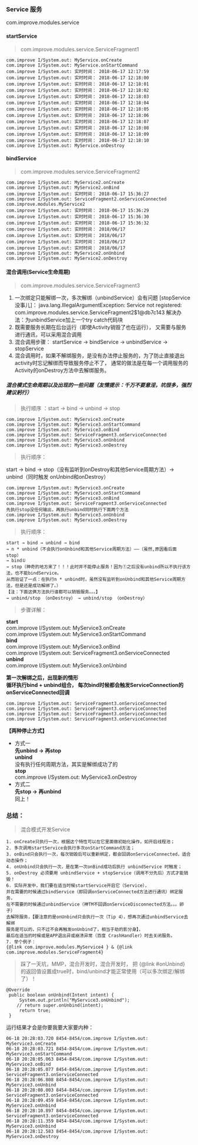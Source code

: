 ### Service 服务
com.improve.modules.service
#### startService
> com.improve.modules.service.ServiceFragment1
```
com.improve I/System.out: MyService.onCreate
com.improve I/System.out: MyService.onStartCommand
com.improve I/System.out: 实时时间： 2018-06-17 12:17:59
com.improve I/System.out: 实时时间： 2018-06-17 12:18:00
com.improve I/System.out: 实时时间： 2018-06-17 12:18:01
com.improve I/System.out: 实时时间： 2018-06-17 12:18:02
com.improve I/System.out: 实时时间： 2018-06-17 12:18:03
com.improve I/System.out: 实时时间： 2018-06-17 12:18:04
com.improve I/System.out: 实时时间： 2018-06-17 12:18:05
com.improve I/System.out: 实时时间： 2018-06-17 12:18:06
com.improve I/System.out: 实时时间： 2018-06-17 12:18:07
com.improve I/System.out: 实时时间： 2018-06-17 12:18:08
com.improve I/System.out: 实时时间： 2018-06-17 12:18:09
com.improve I/System.out: 实时时间： 2018-06-17 12:18:10
com.improve I/System.out: MyService.onDestroy
```
#### bindService
> com.improve.modules.service.ServiceFragment2
```
com.improve I/System.out: MyService2.onCreate
com.improve I/System.out: MyService2.onBind
com.improve I/System.out: 实时时间： 2018-06-17 15:36:27
com.improve I/System.out: ServiceFragment2.onServiceConnected com.improve.modules.MyService2
com.improve I/System.out: 实时时间： 2018-06-17 15:36:29
com.improve I/System.out: 实时时间： 2018-06-17 15:36:30
com.improve I/System.out: 实时时间： 2018-06-17 15:36:32
com.improve I/System.out: 实时时间： 2018/06/17
com.improve I/System.out: 实时时间： 2018/06/17
com.improve I/System.out: 实时时间： 2018/06/17
com.improve I/System.out: 实时时间： 2018/06/17
com.improve I/System.out: MyService2.onUnbind
com.improve I/System.out: MyService2.onDestroy
```
#### 混合调用(Service生命周期)
> com.improve.modules.service.ServiceFragment3

  1. 一次绑定只能解绑一次，多次解绑（unbindService）会有问题 [stopService没事儿]：
  java.lang.IllegalArgumentException: Service not registered: com.improve.modules.service.ServiceFragment2$1@db7c143
  解决办法：为unbindService加上一个try catch代码块
  2. 既需要服务长期在后台运行（即使Activity销毁了也在运行），
  又需要与服务进行通讯，可以采用混合调用
  3. 混合调用步骤：
  startService -> bindService -> unbindService -> stopService
  4. 混合调用时，如果不解绑服务，是没有办法停止服务的，为了防止直接退出activity时忘记解绑而导致服务停止不了，
  通常的做法是在每一个调用服务的Activity的onDestroy方法中去解绑服务。

##### 混合模式生命周期以及出现的一些问题（友情提示：千万不要意淫，坑很多，强烈建议躬行）

> 执行顺序 ：start → bind → unbind → stop

    com.improve I/System.out: MyService3.onCreate
    com.improve I/System.out: MyService3.onStartCommand
    com.improve I/System.out: MyService3.onBind
    com.improve I/System.out: ServiceFragment3.onServiceConnected
    com.improve I/System.out: MyService3.onUnbind
    com.improve I/System.out: MyService3.onDestroy
    
> 执行顺序：

start → bind → stop（没有监听到onDestroy和其他Service周期方法）→ unbind（同时触发 onUnbind和onDestroy）<br>

    com.improve I/System.out: MyService3.onCreate
    com.improve I/System.out: MyService3.onStartCommand
    com.improve I/System.out: MyService3.onBind
    com.improve I/System.out: ServiceFragment3.onServiceConnected
    先执行stop没任何输出，再执行unbind同时执行下面两个方法
    com.improve I/System.out: MyService3.onUnbind
    com.improve I/System.out: MyService3.onDestroy

> 执行顺序：

    start → bind → unbind → bind
    → n * unbind（不会执行onUnbind和其他Service周期方法）——（虽然,原因看后面stop）
    → bind①
    → stop（神奇的地方来了！！！此时并不能停止服务！因为①之后没有unbind所以不执行该方法，也不能bindService。
    从而验证了一点：在执行n * unbind时，虽然没有监听到onUnbind和其他Service周期方法，但是还是成功解绑了。）
    【注：下面这俩方法执行谁都可以销毁服务。。。】
    → unbind/stop （onDestroy） → unbind/stop （onDestroy）

> 步骤详解：

**start**<br>
com.improve I/System.out: MyService3.onCreate<br>
com.improve I/System.out: MyService3.onStartCommand<br>
**bind**<br>
com.improve I/System.out: MyService3.onBind<br>
com.improve I/System.out: ServiceFragment3.onServiceConnected<br>
**unbind**<br>
com.improve I/System.out: MyService3.onUnbind<br>

**第一次解绑之后，出现新的情形**<br>
**循环执行bind + unbind组合，
每次bind时候都会触发ServiceConnection的onServiceConnected回调**<br>

    com.improve I/System.out: ServiceFragment3.onServiceConnected
    com.improve I/System.out: ServiceFragment3.onServiceConnected
    com.improve I/System.out: ServiceFragment3.onServiceConnected
    com.improve I/System.out: ServiceFragment3.onServiceConnected

**【两种停止方式】**<br>
- 方式一<br>
**先unbind → 再stop**<br>
**unbind**<br>
没有执行任何周期方法，其实是解绑成功了的<br>
**stop**<br>
com.improve I/System.out: MyService3.onDestroy<br>
- 方式二<br>
**先stop → 再unbind**<br>
同上！

### 总结：
> 混合模式开发Service

    1. onCreate只执行一次，根据这个特性可以在它里面做初始化操作，如开启线程池；
    2. 多次调用startService会执行多次onStartCommand方法；
    3. onBind只会执行一次，每次销毁后可以重新绑定，都会回调onServiceConnected，适合动态操作；
    4. onUnbind只会执行一次，是在第一次onBind成功后执行 unbindService 时触发；
    5. onDestroy 必须要用 unbindService + stopService（调用不分先后）方式才能销毁！
    6. 实际开发中，我们要在适当时候startService开启它（Service），
    并在需要的时候通过bindService（即回调onServiceConnected方法进行通讯）绑定服务，
    在不需要的时候通过unbindService（神TM不回调onServiceDisconnected方法。。。卵子）
    去解除服务，【要注意的是onUnbind只会执行一次（Tip 4），想再次通过unbindService去解绑
    服务是可以的，只不过不会再触发onUnbind了，相当于劫的影分身】，
    最后在适当的时候或是APP退出异或崩溃异常（百度 CrashHandler）时去关闭服务。
    7. 举个例子：
    {@link com.improve.modules.MyService4 } & {@link com.improve.modules.ServiceFragment4}

 > 踩了一天坑，MMP，混合开发时，混合开发时，
 把 {@link #onUnbind} 的返回值设置成true时，bind/unbind才能正常使用（可以多次绑定/解绑了）！

    @Override
     public boolean onUnbind(Intent intent) {
         System.out.println("MyService3.onUnbind");
        // return super.onUnbind(intent);
         return true;
     }
运行结果才会是你要我要大家要内种：

    06-18 20:28:03.720 8454-8454/com.improve I/System.out: MyService3.onCreate
    06-18 20:28:03.721 8454-8454/com.improve I/System.out: MyService3.onStartCommand
    06-18 20:28:05.063 8454-8454/com.improve I/System.out: MyService3.onBind
    06-18 20:28:05.077 8454-8454/com.improve I/System.out: ServiceFragment3.onServiceConnected
    06-18 20:28:06.808 8454-8454/com.improve I/System.out: MyService3.onUnbind
    06-18 20:28:08.003 8454-8454/com.improve I/System.out: ServiceFragment3.onServiceConnected
    06-18 20:28:09.459 8454-8454/com.improve I/System.out: MyService3.onUnbind
    06-18 20:28:10.897 8454-8454/com.improve I/System.out: ServiceFragment3.onServiceConnected
    06-18 20:28:11.359 8454-8454/com.improve I/System.out: MyService3.onUnbind
    06-18 20:28:12.583 8454-8454/com.improve I/System.out: MyService3.onDestroy



